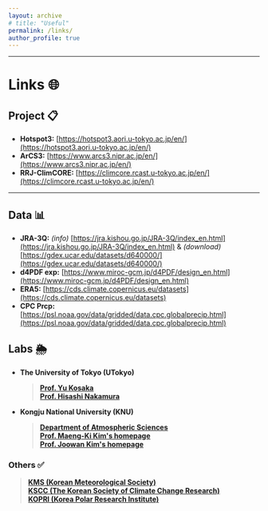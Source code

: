```yaml
---
layout: archive
# title: "Useful"
permalink: /links/
author_profile: true
---
```


---
# Links 🌐

## Project 📋
- **Hotspot3:** [https://hotspot3.aori.u-tokyo.ac.jp/en/](https://hotspot3.aori.u-tokyo.ac.jp/en/)
- **ArCS3:** [https://www.arcs3.nipr.ac.jp/en/](https://www.arcs3.nipr.ac.jp/en/)
- **RRJ-ClimCORE:** [https://climcore.rcast.u-tokyo.ac.jp/en/](https://climcore.rcast.u-tokyo.ac.jp/en/)

---
## Data 📊
- **JRA-3Q:** _(info)_ [https://jra.kishou.go.jp/JRA-3Q/index_en.html](https://jra.kishou.go.jp/JRA-3Q/index_en.html) & _(download)_ [https://gdex.ucar.edu/datasets/d640000/](https://gdex.ucar.edu/datasets/d640000/) <br>
- **d4PDF exp:** [https://www.miroc-gcm.jp/d4PDF/design_en.html](https://www.miroc-gcm.jp/d4PDF/design_en.html) <br>
- **ERA5:** [https://cds.climate.copernicus.eu/datasets](https://cds.climate.copernicus.eu/datasets) <br>
- **CPC Prcp:** [https://psl.noaa.gov/data/gridded/data.cpc.globalprecip.html](https://psl.noaa.gov/data/gridded/data.cpc.globalprecip.html) <br>


## Labs 🌦 ️
* **The University of Tokyo (UTokyo)**
    > **[Prof. Yu Kosaka](https://gcd.atmos.rcast.u-tokyo.ac.jp/kosaka_lab/)**<br>
    > **[Prof. Hisashi Nakamura](https://www.atmos.rcast.u-tokyo.ac.jp/nakamura_lab/en/)**<br>

* **Kongju National University (KNU)**
    > **[Department of Atmospheric Sciences](https://atmos.kongju.ac.kr)**<br>
    > **[Prof. Maeng-Ki Kim's homepage](https://climate443.wixsite.com/knucdl)**<br>
    > **[Prof. Joowan Kim's homepage](http://atmdyn.org/)**<br>

### Others ✅
> **[KMS (Korean Meteorological Society)](https://www.komes.or.kr:50000/)**<br>
> **[KSCC (The Korean Society of Climate Change Research)](https://www.kscc.re.kr/)**<br>
> **[KOPRI (Korea Polar Research Institute)](https://kopri.re.kr/)**<br>

